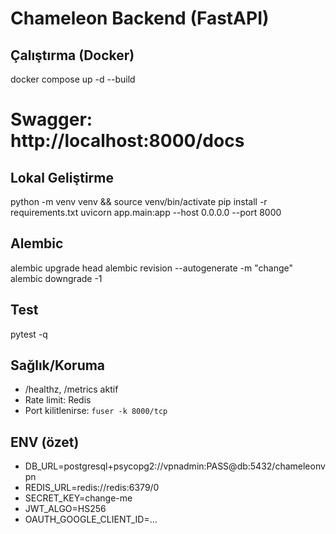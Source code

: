 # Chameleon Backend (FastAPI)

## Çalıştırma (Docker)
docker compose up -d --build
# Swagger: http://localhost:8000/docs

## Lokal Geliştirme
python -m venv venv && source venv/bin/activate
pip install -r requirements.txt
uvicorn app.main:app --host 0.0.0.0 --port 8000

## Alembic
alembic upgrade head
alembic revision --autogenerate -m "change"
alembic downgrade -1

## Test
pytest -q

## Sağlık/Koruma
- /healthz, /metrics aktif
- Rate limit: Redis
- Port kilitlenirse: `fuser -k 8000/tcp`

## ENV (özet)
- DB_URL=postgresql+psycopg2://vpnadmin:PASS@db:5432/chameleonvpn
- REDIS_URL=redis://redis:6379/0
- SECRET_KEY=change-me
- JWT_ALGO=HS256
- OAUTH_GOOGLE_CLIENT_ID=...
